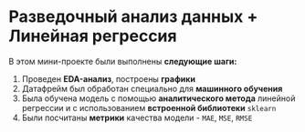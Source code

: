 # Разведочный анализ данных + Линейная регрессия

В этом мини-проекте были выполнены **следующие шаги:**
1) Проведен **EDA-анализ**, построены **графики**
2) Датафрейм был обработан специально для **машинного обучения**
3) Была обучена модель с помощью **аналитического метода** линейной регрессии и с использованием **встроенной библиотеки** `sklearn`
4) Были посчитаны **метрики** качества модели - `MAE`, `MSE`, `RMSE`
